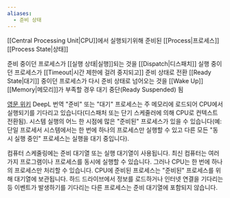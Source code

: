 ```yaml
---
aliases:
  - 준비 상태
---
```

[[Central Processing Unit|CPU]]에서 실행되기위해 준비된 [[Process|프로세스]] [[Process State|상태]]

준비 중이던 프로세스가  [[실행 상태|실행]]되는 것을 [[Dispatch|디스패치]]
실행 중이던 프로세스가 [[Timeout|시간 제한에 걸려 중지되고]] 준비 상태로 전환
[[Ready State|대기]] 중이던 프로세스가 다시 준비 상태로 넘어오는 것을 [[Wake Up]]
[[Memory|메모리]]가 부족할 경우 대기 중단(Ready Suspended) 됨


[영문 위키](https://en.wikipedia.org/wiki/Process_state#Ready) DeepL 번역
"준비" 또는 "대기" 프로세스는 주 메모리에 로드되어 CPU에서 실행되기를 기다리고 있습니다(디스패처 또는 단기 스케줄러에 의해 CPU로 컨텍스트 전환됨). 시스템 실행의 어느 한 시점에 많은 "준비된" 프로세스가 있을 수 있습니다(예: 단일 프로세서 시스템에서는 한 번에 하나의 프로세스만 실행할 수 있고 다른 모든 "동시 실행 중인" 프로세스는 실행을 대기 중입니다).

컴퓨터 스케줄링에는 준비 대기열 또는 실행 대기열이 사용됩니다. 최신 컴퓨터는 여러 가지 프로그램이나 프로세스를 동시에 실행할 수 있습니다. 그러나 CPU는 한 번에 하나의 프로세스만 처리할 수 있습니다. CPU에 준비된 프로세스는 "준비된" 프로세스를 위해 대기열에 보관됩니다. 하드 드라이브에서 정보를 로드하거나 인터넷 연결을 기다리는 등 이벤트가 발생하기를 기다리는 다른 프로세스는 준비 대기열에 포함되지 않습니다.

